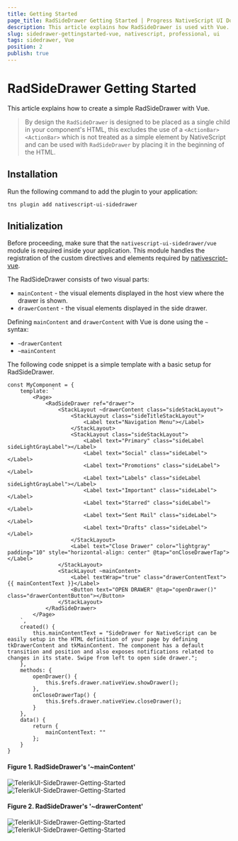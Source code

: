 ```yaml
---
title: Getting Started
page_title: RadSideDrawer Getting Started | Progress NativeScript UI Documentation
description: This article explains how RadSideDrawer is used with Vue.
slug: sidedrawer-gettingstarted-vue, nativescript, professional, ui
tags: sidedrawer, Vue
position: 2
publish: true
---
```


# RadSideDrawer Getting Started
This article explains how to create a simple RadSideDrawer with Vue.

> By design the `RadSideDrawer` is designed to be placed as a single child in your component's HTML, this excludes the use of a `<ActionBar><ActionBar>` which is not treated as a simple element by NativeScript and can be used with `RadSideDrawer` by placing it in the beginning of the HTML.

## Installation
Run the following command to add the plugin to your application:

```
tns plugin add nativescript-ui-sidedrawer
```

## Initialization
Before proceeding, make sure that the `nativescript-ui-sidedrawer/vue` module is required inside your application. This module handles the registration of the custom directives and elements required by [nativescript-vue](https://nativescript-vue.org/).

The RadSideDrawer consists of two visual parts:

- `mainContent` - the visual elements displayed in the host view where the drawer is shown.
- `drawerContent` - the visual elements displayed in the side drawer.

Defining `mainContent` and `drawerContent`  with Vue is done using the `~` syntax:

- `~drawerContent`
- `~mainContent`

The following code snippet is a simple template with a basic setup for RadSideDrawer.

```
const MyComponent = {
    template: `
        <Page>
            <RadSideDrawer ref="drawer">
                <StackLayout ~drawerContent class="sideStackLayout">
                    <StackLayout class="sideTitleStackLayout">
                        <Label text="Navigation Menu"></Label>
                    </StackLayout>
                    <StackLayout class="sideStackLayout">
                        <Label text="Primary" class="sideLabel sideLightGrayLabel"></Label>
                        <Label text="Social" class="sideLabel"></Label>
                        <Label text="Promotions" class="sideLabel"></Label>
                        <Label text="Labels" class="sideLabel sideLightGrayLabel"></Label>
                        <Label text="Important" class="sideLabel"></Label>
                        <Label text="Starred" class="sideLabel"></Label>
                        <Label text="Sent Mail" class="sideLabel"></Label>
                        <Label text="Drafts" class="sideLabel"></Label>
                    </StackLayout>
                    <Label text="Close Drawer" color="lightgray" padding="10" style="horizontal-align: center" @tap="onCloseDrawerTap"></Label>
                </StackLayout>
                <StackLayout ~mainContent>
                    <Label textWrap="true" class="drawerContentText">{{ mainContentText }}</Label>
                    <Button text="OPEN DRAWER" @tap="openDrawer()" class="drawerContentButton"></Button>
                </StackLayout>
            </RadSideDrawer>
        </Page>
    `,
    created() {
        this.mainContentText = "SideDrawer for NativeScript can be easily setup in the HTML definition of your page by defining tkDrawerContent and tkMainContent. The component has a default transition and position and also exposes notifications related to changes in its state. Swipe from left to open side drawer.";
    },
    methods: {
        openDrawer() {
            this.$refs.drawer.nativeView.showDrawer();
        },
        onCloseDrawerTap() {
            this.$refs.drawer.nativeView.closeDrawer();
        }
    },
    data() {
        return {
            mainContentText: ""
        };
    }
}
```

#### Figure 1. RadSideDrawer's '~mainContent'
![TelerikUI-SideDrawer-Getting-Started](/controls/NativeScript/SideDrawer/images/drawer-getting-started-ios-1.png "Side drawer main content on iOS.") ![TelerikUI-SideDrawer-Getting-Started](/controls/NativeScript/SideDrawer/images/drawer-getting-started-android-1.png "Side drawer main content on Android.")


#### Figure 2. RadSideDrawer's '~drawerContent'
![TelerikUI-SideDrawer-Getting-Started](/controls/NativeScript/SideDrawer/images/drawer-getting-started-ios-2.png "Drawer content on iOS.") ![TelerikUI-SideDrawer-Getting-Started](/controls/NativeScript/SideDrawer/images/drawer-getting-started-android-2.png "Drawer content on Android.")

